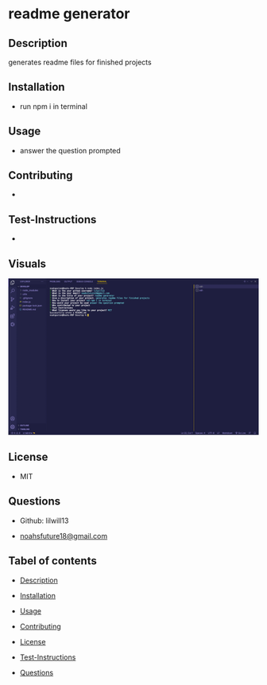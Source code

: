 # readme generator
## Description
generates readme files for finished projects

## Installation

- run npm i in terminal

## Usage

- answer the question prompted 

## Contributing

- 

## Test-Instructions

- 

## Visuals
 ![](./Develop/utils/ss1.png)

## License

- MIT

## Questions 

- Github: lilwill13

- noahsfuture18@gmail.com

## Tabel of contents

- [Description](#description)

- [Installation](#installation)

- [Usage](#usage)

- [Contributing](#contributing)

- [License](#license)

- [Test-Instructions](#test-instructions)

- [Questions](#questions)